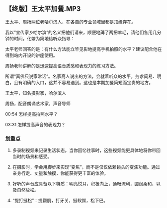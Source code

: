 ## 【终版】王太平加餐.MP3



王太平、周扬两位老哈尔滨人，在各自的专业领域里都是顶级存在。

我以“宣传家乡哈尔滨”的名义把他们请来，顺便地薅了两把羊毛，请他们各用几分钟的时间，化繁为简地给听众指导：

太平老师回答的是：有什么方法能立竿见影地提高手机拍照的水平？建议配合他在得到站内开设的讲座使用。

周扬老师讲解的是迅速提高语音质感和表现力的练习方法。

所谓“真佛只说家常话”。名家高人说出的方法，会就着听众的水平，务求简易、明白，且有明确的入口，这并不容易遇到。这也是本期加餐简短而宝贵的地方。



王太平，知名摄影家，哈尔滨人

周扬，配音朗诵艺术家，声音导师



00:54 怎样提高拍照水平？

03:31 怎样提高声音的表现力？

### 划重点

 1. 多录制视频来记录生活状态。当你回忆往事时，这些视频能更具体地将你带回当时的场景和感受。

 2. 在摄影时，学会用脚步来实现“变焦”，而不是仅仅依赖镜头的变焦功能。通过亲身行走、丈量和触摸，你能获得更丰富的体验。

 3. 好听的声音应具备以下特质：明亮悦耳，积极向上，通畅流利，圆润柔和，以及自然放松。

 4. “提打挺松”：提颧肌，打牙关，挺软腭，松下巴。



